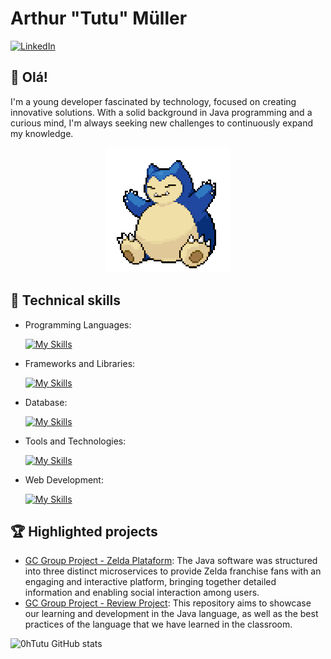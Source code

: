 
# Arthur "Tutu" Müller 

[![LinkedIn](https://img.shields.io/badge/LinkedIn-devtutu-blue?logo=linkedin)](https://www.linkedin.com/in/devtutu)

## 👋 Olá!


I'm a young developer fascinated by technology, focused on creating innovative solutions. With a solid background in Java programming and a curious mind, I'm always seeking new challenges to continuously expand my knowledge.

<div align="center">
  <img src="code.gif" alt="gif">
</div>


## 🚀 Technical skills

- Programming Languages: 

    [![My Skills](https://skillicons.dev/icons?i=java,python,nodejs,javascript&theme=dark)](https://skillicons.dev)
-  Frameworks and Libraries: 

    [![My Skills](https://skillicons.dev/icons?i=spring&theme=dark)](https://skillicons.dev)
- Database: 

    [![My Skills](https://skillicons.dev/icons?i=postgresql,mysql,mongodb&theme=dark)](https://skillicons.dev)
- Tools and Technologies: 

    [![My Skills](https://skillicons.dev/icons?i=postman,git,github,vscode,maven,gradle,eclipse,idea&theme=dark)](https://skillicons.dev)
- Web Development:

    [![My Skills](https://skillicons.dev/icons?i=html,css&theme=dark)](https://skillicons.dev)


## 🏆 Highlighted projects

- [GC Group Project - Zelda Plataform]([https://github.com/[seu-usuario]/projeto1](https://github.com/josuedevgit/projeto-final)): The  Java software was structured into three distinct microservices to provide Zelda franchise fans with an engaging and interactive platform, bringing together detailed information and enabling social interaction among users.
- [GC Group Project - Review Project](https://github.com/eduardozamit/Projeto-Revisao-AvioesDoForro): This repository aims to showcase our learning and development in the Java language, as well as the best practices of the language that we have learned in the classroom.

![0hTutu GitHub stats](https://github-readme-stats.vercel.app/api?username=0hTutu&show_icons=true&title_color=783c00&text_color=af552e&icon_color=783c00&bg_color=f8efd4&cache_seconds=2300")
